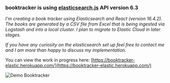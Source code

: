 ### booktracker is using [elasticsearch.js](https://www.elastic.co/guide/en/elasticsearch/client/javascript-api/15.x/api-reference.html) API version 6.3
*I'm creating a book tracker using Elasticsearch and React (version 16.4.2). The books are generated by a CSV file from Excel that is being ingested via Logstash and into a local cluster.*
*I plan to migrate to Elastic Cloud in later stages.* 

*If you have any curiosity on the elasticsearch set up feel free to contact me and I am more than happy to discuss my implementation.* 

You can view the work in progress here: 
[https://booktracker-elastic.herokuapp.com/](https://booktracker-elastic.herokuapp.com/)

![Demo Booktracker](https://user-images.githubusercontent.com/20343860/48316711-3d3f0800-e59c-11e8-889c-d842c0f78590.gif)

